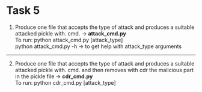 # Task 5
1. Produce one file that accepts the type of attack and produces a suitable attacked pickle with. cmd. -> **attack_cmd.py**  
To run:
python attack_cmd.py [attack_type]  
python attack_cmd.py -h -> to get help with attack_type arguments  

---

2. Produce one file that accepts the type of attack and produces a suitable attacked pickle with. cmd. and then removes with cdr the malicious part in the pickle file -> **cdr_cmd.py**  
To run:
python cdr_cmd.py [attack_type]
